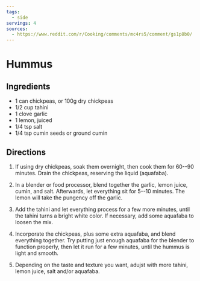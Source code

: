 ```yaml
---
tags:
  - side
servings: 4
sources:
  - https://www.reddit.com/r/Cooking/comments/mc4rs5/comment/gs1p8b0/
---
```


# Hummus

## Ingredients

- 1 can chickpeas, or 100g dry chickpeas
- 1/2 cup tahini
- 1 clove garlic
- 1 lemon, juiced
- 1/4 tsp salt
- 1/4 tsp cumin seeds or ground cumin

## Directions

1. If using dry chickpeas, soak them overnight, then cook them for 60--90 minutes. Drain the chickpeas, reserving the liquid (aquafaba).

2. In a blender or food processor, blend together the garlic, lemon juice, cumin, and salt. Afterwards, let everything sit for 5--10 minutes. The lemon will take the pungency off the garlic.

3. Add the tahini and let everything process for a few more minutes, until the tahini turns a bright white color. If necessary, add some aquafaba to loosen the mix.

4. Incorporate the chickpeas, plus some extra aquafaba, and blend everything together. Try putting just enough aquafaba for the blender to function properly, then let it run for a few minutes, until the hummus is light and smooth.

5. Depending on the taste and texture you want, adujst with more tahini, lemon juice, salt and/or aquafaba.
